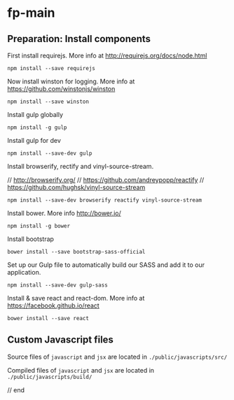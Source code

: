 # fp-main

## Preparation: Install components

First install requirejs.
More info at http://requirejs.org/docs/node.html
```
npm install --save requirejs
```

Now install winston for logging.
More info at https://github.com/winstonjs/winston
```
npm install --save winston
```

Install gulp globally
```
npm install -g gulp
```

Install gulp for dev
```
npm install --save-dev gulp
```

Install browserify, rectify and vinyl-source-stream.

// http://browserify.org/
// https://github.com/andreypopp/reactify
// https://github.com/hughsk/vinyl-source-stream
```
npm install --save-dev browserify reactify vinyl-source-stream
```

Install bower. 
More info http://bower.io/
```
npm install -g bower
```

Install bootstrap
```
bower install --save bootstrap-sass-official
```

Set up our Gulp file to automatically build our SASS and add it to our application.
```
npm install --save-dev gulp-sass
```

Install & save react and react-dom.
More info at https://facebook.github.io/react
```
bower install --save react
```

## Custom Javascript files
Source files of `javascript` and `jsx` are located in `./public/javascripts/src/`

Compiled files of `javascript` and `jsx` are located in `./public/javascripts/build/`


// end
